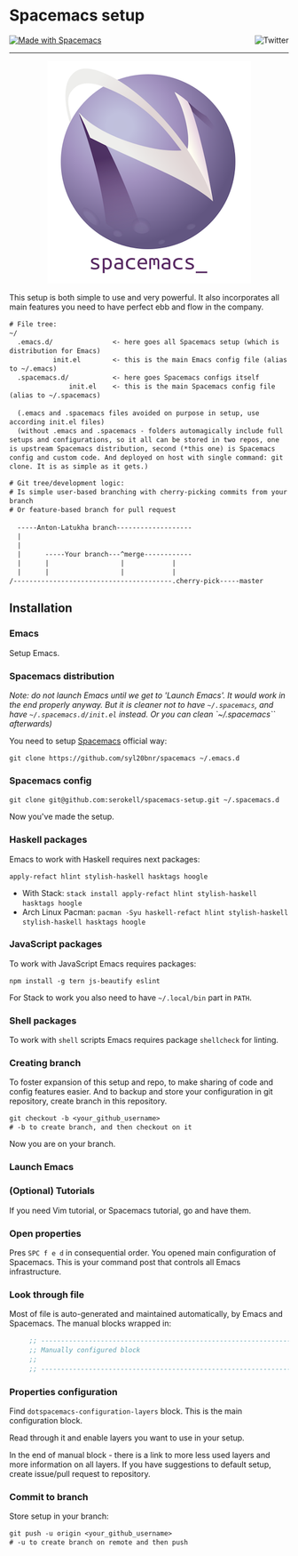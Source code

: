﻿# Spacemacs setup
<a name="top"></a>
<a href="http://spacemacs.org"><img src="https://cdn.rawgit.com/syl20bnr/spacemacs/442d025779da2f62fc86c2082703697714db6514/assets/spacemacs-badge.svg" alt="Made with Spacemacs"></a><a href="http://www.twitter.com/spacemacs"><img src="http://i.imgur.com/tXSoThF.png" alt="Twitter" align="right"></a><br>
***
<p align="center"><img src="https://raw.githubusercontent.com/syl20bnr/spacemacs/master/doc/img/title2.png" alt="Spacemacs"/></p>
<p align="center">

This setup is both simple to use and very powerful.
It also incorporates all main features you need to have perfect ebb and flow in the company.

```
# File tree:
~/
  .emacs.d/               <- here goes all Spacemacs setup (which is distribution for Emacs)
           init.el        <- this is the main Emacs config file (alias to ~/.emacs)
  .spacemacs.d/           <- here goes Spacemacs configs itself
               init.el    <- this is the main Spacemacs config file (alias to ~/.spacemacs)

  (.emacs and .spacemacs files avoided on purpose in setup, use according init.el files)
  (without .emacs and .spacemacs - folders automagically include full setups and configurations, so it all can be stored in two repos, one is upstream Spacemacs distribution, second (*this one) is Spacemacs config and custom code. And deployed on host with single command: git clone. It is as simple as it gets.)
```

```
# Git tree/development logic:
# Is simple user-based branching with cherry-picking commits from your branch
# Or feature-based branch for pull request

  -----Anton-Latukha branch-------------------
  |
  |
  |      -----Your branch---^merge------------
  |      |                  |            |
  |      |                  |            |
/----------------------------------------.cherry-pick-----master

```

## Installation

### Emacs
Setup Emacs.

### Spacemacs distribution
_Note: do not launch Emacs until we get to 'Launch Emacs'. It would work in the end properly anyway. But it is cleaner not to have `~/.spacemacs`, and have `~/.spacemacs.d/init.el` instead. Or you can clean `~/.spacemacs`` afterwards)_

You need to setup [Spacemacs](https://github.com/syl20bnr/spacemacs) official way:
```shell
git clone https://github.com/syl20bnr/spacemacs ~/.emacs.d
```

### Spacemacs config
```shell
git clone git@github.com:serokell/spacemacs-setup.git ~/.spacemacs.d
```

Now you've made the setup.

### Haskell packages
Emacs to work with Haskell requires next packages:
```
apply-refact hlint stylish-haskell hasktags hoogle
```
* With Stack: `stack install apply-refact hlint stylish-haskell hasktags hoogle`
* Arch Linux Pacman: `pacman -Syu haskell-refact hlint stylish-haskell stylish-haskell hasktags hoogle`

### JavaScript packages
To work with JavaScript Emacs requires packages:
```shell
npm install -g tern js-beautify eslint
```

For Stack to work you also need to have `~/.local/bin` part in `PATH`.

### Shell packages
To work with `shell` scripts Emacs requires package `shellcheck` for linting.

### Creating branch
To foster expansion of this setup and repo, to make sharing of code and config features easier. And to backup and store your configuration in git repository, create branch in this repository.

```shell
git checkout -b <your_github_username>
# -b to create branch, and then checkout on it
```

Now you are on your branch.

### Launch Emacs

### (Optional) Tutorials
If you need Vim tutorial, or Spacemacs tutorial, go and have them.

### Open properties
Pres `SPC f e d` in consequential order.
You opened main configuration of Spacemacs. This is your command post that controls all Emacs infrastructure.

### Look through file
Most of file is auto-generated and maintained automatically, by Emacs and Spacemacs.
The manual blocks wrapped in:
```lisp
     ;; ----------------------------------------------------------------
     ;; Manually configured block
     ;;
     ;; ----------------------------------------------------------------

```

### Properties configuration
Find `dotspacemacs-configuration-layers` block.
This is the main configuration block.

Read through it and enable layers you want to use in your setup.

In the end of manual block - there is a link to more less used layers and more information on all layers.
If you have suggestions to default setup, create issue/pull request to repository.

### Commit to branch
Store setup in your branch:
```shell
git push -u origin <your_github_username>
# -u to create branch on remote and then push
```

